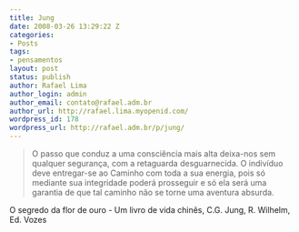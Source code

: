 ```yaml
---
title: Jung
date: 2008-03-26 13:29:22 Z
categories:
- Posts
tags:
- pensamentos
layout: post
status: publish
author: Rafael Lima
author_login: admin
author_email: contato@rafael.adm.br
author_url: http://rafael.lima.myopenid.com/
wordpress_id: 178
wordpress_url: http://rafael.adm.br/p/jung/
---
```


<blockquote>O passo que conduz a uma consci&ecirc;ncia mais alta deixa-nos sem qualquer
seguran&ccedil;a, com a retaguarda desguarnecida. O indiv&iacute;duo deve entregar-se
ao Caminho com toda a sua energia, pois s&oacute; mediante sua integridade
poder&aacute; prosseguir e s&oacute; ela ser&aacute; uma garantia de que tal caminho n&atilde;o se
torne uma aventura absurda.</blockquote>
O segredo da flor de ouro - Um livro de vida chin&ecirc;s, C.G. Jung, R.
Wilhelm, Ed. Vozes
